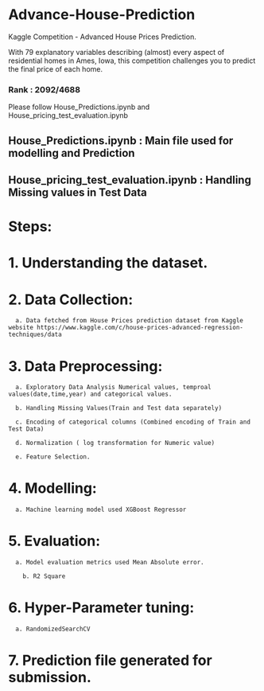 # Advance-House-Prediction

Kaggle Competition - Advanced House Prices Prediction.

With 79 explanatory variables describing (almost) every aspect of residential homes in Ames, Iowa, this competition challenges you to predict the final price of each home.

### Rank : 2092/4688

Please follow House_Predictions.ipynb and House_pricing_test_evaluation.ipynb

## House_Predictions.ipynb : Main file used for modelling and Prediction
## House_pricing_test_evaluation.ipynb : Handling Missing values in Test Data

# Steps:

# 1.  Understanding the dataset.

# 2.  Data Collection:

      a. Data fetched from House Prices prediction dataset from Kaggle website https://www.kaggle.com/c/house-prices-advanced-regression-techniques/data
  
# 3.  Data Preprocessing:
		
	  a. Exploratory Data Analysis Numerical values, temproal values(date,time,year) and categorical values.

      b. Handling Missing Values(Train and Test data separately)
      
      c. Encoding of categorical columns (Combined encoding of Train and Test Data)
      
      d. Normalization ( log transformation for Numeric value)
      
      e. Feature Selection.
 
# 4.  Modelling:

      a. Machine learning model used XGBoost Regressor
  
# 5.  Evaluation:

      a. Model evaluation metrics used Mean Absolute error.
	  
	    b. R2 Square
  
# 6.  Hyper-Parameter tuning:

      a. RandomizedSearchCV 
 
# 7.  Prediction file generated for submission.

